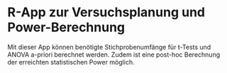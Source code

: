 # R-App zur Versuchsplanung und Power-Berechnung

Mit dieser App können benötigte Stichprobenumfänge für t-Tests und ANOVA a-priori berechnet werden. Zudem ist eine post-hoc Berechnung der erreichten statistischen Power möglich. 
